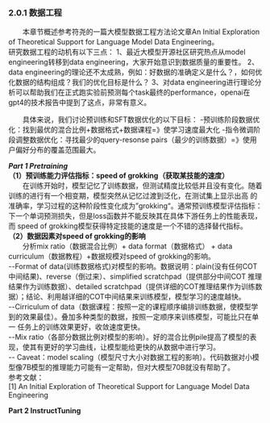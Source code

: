 ### 2.0.1 数据工程
&emsp;&emsp;本章节概述参考符尧的一篇大模型数据工程方法论文章An Initial Exploration of Theoretical Support for Language Model Data Engineering。  
研究数据工程的动机有以下三点：
1、最近大模型开源社区研究热点从model engineering转移到data engineering，大家开始意识到数据质量的重要性。
2、data engineering的理论还不太成熟，例如：好数据的准确定义是什么？，如何优化数据的结构组成？我们的优化目标是什么？
3、对data engineering进行理论分析可以帮助我们在正式跑实验前预测每个task最终的performance，openai在gpt4的技术报告中提到了这点，非常有意义。  

&emsp;&emsp;具体来说，我们讨论预训练和SFT数据优化的以下目标：
-预训练阶段数据优化：找到最优的混合比例+数据格式+数据课程=》使学习速度最大化
-指令微调阶段调整数据优化：寻找最少的query-resonse pairs（最少的训练数据）=》使用户偏好分布的覆盖范围最大。  

***Part 1 Pretraining***  
**（1）预训练能力评估指标：speed of grokking（获取某技能的速度）**  
&emsp;&emsp;在训练开始时，模型记忆了训练数据，但测试精度比较低并且没有变化。随着训练的进行有一个相变期，模型突然从记忆过渡到泛化，在测试集上显示出高
的准确率，学习过程的这种阶段性变化成为”grokking“。通常预训练模型评估指标：下一个单词预测损失，但是loss函数并不能反映其在具体下游任务上的性能表现，而
speed of grokking模型获得特定技能的速度是一个不错的选择替代指标。  
**（2）数据因素对speed of grokking的影响**  
&emsp;&emsp;分析mix ratio（数据混合比例）+ data format（数据格式） + data curriculum（数据教程）+数据规模对speed of grokking的影响。  
--Format of data(训练数据格式)对模型的影响。数据说明：plain(没有任何COT中间结果)、reverse（倒过来）、simplified scratchpad（提供部分中间COT
推理结果作为训练数据）、detailed scratchpad（提供详细的COT推理结果作为训练数据）；结论、利用越详细的COT中间结果来训练模型，模型学习的速度越快。  
--Cirriculum of data（数据课程：按照一定的课程顺序编排训练数据，使模型学到的效果最佳）。叠加多种类型的数据，按照一定顺序来训练模型，可能比只在单一
任务上的训练效果更好，收敛速度更快。  
--Mix ratio（各部分数据比例对模型的影响）。好的混合比例pile提高了模型的表现，使其有更好的学习曲线，让模型能给更快的从数据中进行学习。  
-- Caveat：model scaling（模型尺寸大小对数据工程的影响）。代码数据对小模型像7B模型的推理能力可能有一定帮助，但对大模型70B就没有帮助了。  
参考文献：  
[1] An Initial Exploration of Theoretical Support for Language Model Data Engineering  

**Part 2 InstructTuning**  

